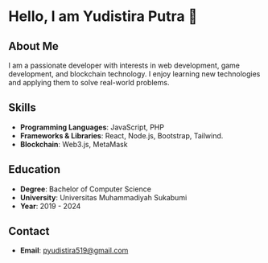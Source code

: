 # Hello, I am Yudistira Putra 👋

## About Me
I am a passionate developer with interests in web development, game development, and blockchain technology. I enjoy learning new technologies and applying them to solve real-world problems.

## Skills
- **Programming Languages**: JavaScript, PHP
- **Frameworks & Libraries**: React, Node.js, Bootstrap, Tailwind.
- **Blockchain**: Web3.js, MetaMask

## Education
- **Degree**: Bachelor of Computer Science
- **University**: Universitas Muhammadiyah Sukabumi
- **Year**: 2019 - 2024

## Contact
- **Email**: pyudistira519@gmail.com
